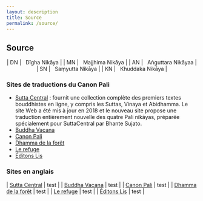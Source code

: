 ```yaml
---
layout: description
title: Source
permalink: /source/
---
```

## Source

<center>

| DN | &nbsp; Dīgha Nikāya |
| MN | &nbsp; Majjhima Nikāya |
| AN | &nbsp; Aṅguttara Nikāyaa |
| SN | &nbsp; Saṃyutta Nikāya |
| KN | &nbsp; Khuddaka Nikāya |

</center>

### Sites de traductions du Canon Pali

- [Sutta Central](https://suttacentral.net/pitaka/sutta) : fournit une collection complète des premiers textes bouddhistes en ligne, y compris les Suttas, Vinaya et Abidhamma. Le site Web a été mis à jour en 2018 et le nouveau site propose une traduction entièrement nouvelle des quatre Pali nikāyas, préparée spécialement pour SuttaCentral par Bhante Sujato.
- [Buddha Vacana](https://www.buddha-vacana.org/fr/index.html)
- [Canon Pali](http://www.canonpali.org/tipitaka/suttapitaka/suttapitaka.html)
- [Dhamma de la forêt](http://www.dhammadelaforet.org/list/list_sutta.html)
- [Le refuge](http://www.refugebouddhique.com/)
- [Éditons Lis](http://editions-lis.org/publications.html)

### Sites en anglais

| [Sutta Central](https://suttacentral.net/pitaka/sutta) | test |
| [Buddha Vacana](https://www.buddha-vacana.org/fr/index.html) | test |
| [Canon Pali](http://www.canonpali.org/tipitaka/suttapitaka/suttapitaka.html) | test |
| [Dhamma de la forêt](http://www.dhammadelaforet.org/list/list_sutta.html) | test |
| [Le refuge](http://www.refugebouddhique.com/) | test |
| [Éditons Lis](http://editions-lis.org/publications.html) | test |




